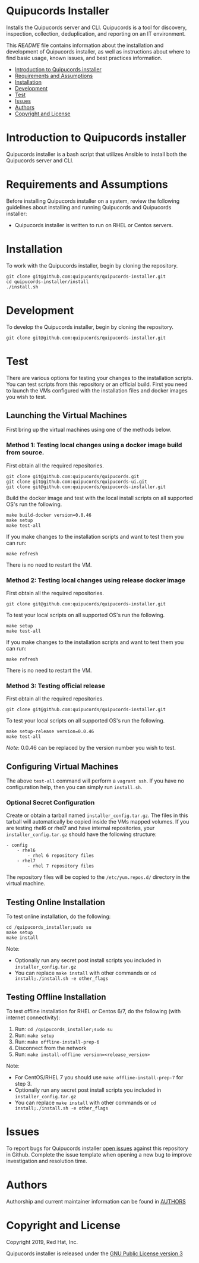 # Quipucords Installer

Installs the Quipucords server and CLI.  Quipucords is a tool for discovery, inspection, collection, deduplication, and reporting on an IT environment.

This *README* file contains information about the installation and development of Quipucords installer, as well as instructions about where to find basic usage, known issues, and best practices information.

- [Introduction to Quipucords installer](#intro)
- [Requirements and Assumptions](#requirements)
- [Installation](#installation)
- [Development](#development)
- [Test](#test)
- [Issues](#issues)
- [Authors](#authors)
- [Copyright and License](#copyright)


# <a name="intro"></a> Introduction to Quipucords installer
Quipucords installer is a bash script that utilizes Ansible to install both the Quipucords server and CLI.


# <a name="requirements"></a> Requirements and Assumptions
Before installing Quipucords installer on a system, review the following guidelines about installing and running Quipucords and Quipucords installer:

 - Quipucords installer is written to run on RHEL or Centos servers.

# <a name="installation"></a> Installation
To work with the Quipucords installer, begin by cloning the repository.

```
git clone git@github.com:quipucords/quipucords-installer.git
cd quipucords-installer/install
./install.sh
```

# <a name="development"></a> Development
To develop the Quipucords installer, begin by cloning the repository.
```
git clone git@github.com:quipucords/quipucords-installer.git
```
# <a name="test"></a> Test
There are various options for testing your changes to the installation scripts.  You can test scripts from this repository or an official build.  First you need to launch the VMs configured with the installation files and docker images you wish to test.
## Launching the Virtual Machines
First bring up the virtual machines using one of the methods below.

### Method 1: Testing local changes using a docker image build from source.
First obtain all the required repositories.
```
git clone git@github.com:quipucords/quipucords.git
git clone git@github.com:quipucords/quipucords-ui.git
git clone git@github.com:quipucords/quipucords-installer.git
```
Build the docker image and test with the local install scripts on all supported OS's run the following.
```
make build-docker version=0.0.46
make setup
make test-all
```

If you make changes to the installation scripts and want to test them you can run:
```
make refresh
```
There is no need to restart the VM.


### Method 2: Testing local changes using release docker image
First obtain all the required repositories.
```
git clone git@github.com:quipucords/quipucords-installer.git
```

To test your local scripts on all supported OS's run the following.
```
make setup
make test-all
```

If you make changes to the installation scripts and want to test them you can run:
```
make refresh
```
There is no need to restart the VM.

### Method 3: Testing official release
First obtain all the required repositories.
```
git clone git@github.com:quipucords/quipucords-installer.git
```

To test your local scripts on all supported OS's run the following.
```
make setup-release version=0.0.46
make test-all
```

_Note_: 0.0.46 can be replaced by the version number you wish to test.

## Configuring Virtual Machines
The above `test-all` command will perform a  `vagrant ssh`.  If you have no configuration help, then you can simply run `install.sh`.

### Optional Secret Configuration
Create or obtain a tarball named `installer_config.tar.gz`.  The files in this tarball will automatically be copied inside the VMs mapped volumes.  If you are testing rhel6 or rhel7 and have internal repositories, your `installer_config.tar.gz` should have the following structure:
```
- config
    - rhel6
        - rhel 6 repository files
    - rhel7
        - rhel 7 repository files
```

The repository files will be copied to the `/etc/yum.repos.d/` directory in the virtual machine.

## Testing Online Installation
To test online installation, do the following:
```
cd /quipucords_installer;sudo su
make setup
make install
```
Note:
 - Optionally run any secret post install scripts you included in `installer_config.tar.gz`
 - You can replace `make install` with other commands or `cd install;./install.sh -e other_flags`

## Testing Offline Installation

To test offline installation for RHEL or Centos 6/7, do the following (with internet connectivity):

1. Run: `cd /quipucords_installer;sudo su`
2. Run: `make setup`
3. Run: `make offline-install-prep-6`
4. Disconnect from the network
4. Run: `make install-offline version=<release_version>`

Note:
 - For CentOS/RHEL 7 you should use `make offline-install-prep-7` for step 3.
 - Optionally run any secret post install scripts you included in `installer_config.tar.gz`
 - You can replace `make install` with other commands or `cd install;./install.sh -e other_flags`


# <a name="issues"></a> Issues
To report bugs for Quipucords installer [open issues](https://github.com/quipucords/quipucords-installer/issues) against this repository in Github. Complete the issue template when opening a new bug to improve investigation and resolution time.


# <a name="authors"></a> Authors
Authorship and current maintainer information can be found in [AUTHORS](AUTHORS.md)


# <a name="copyright"></a> Copyright and License
Copyright 2019, Red Hat, Inc.

Quipucords installer is released under the [GNU Public License version 3](LICENSE)
